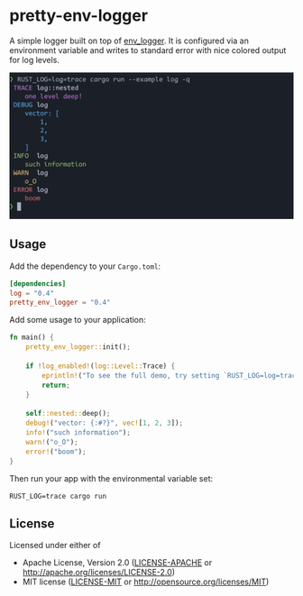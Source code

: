 # pretty-env-logger

A simple logger built on top of [env_logger](https://docs.rs/env_logger).
It is configured via an environment variable and writes to standard
error with nice colored output for log levels.

![example output](readme-example.png)

## Usage

Add the dependency to your `Cargo.toml`:

```toml
[dependencies]
log = "0.4"
pretty_env_logger = "0.4"
```

Add some usage to your application:

```rust
fn main() {
    pretty_env_logger::init();

    if !log_enabled!(log::Level::Trace) {
        eprintln!("To see the full demo, try setting `RUST_LOG=log=trace`.");
        return;
    }

    self::nested::deep();
    debug!("vector: {:#?}", vec![1, 2, 3]);
    info!("such information");
    warn!("o_O");
    error!("boom");
}
```

Then run your app with the environmental variable set:

```
RUST_LOG=trace cargo run
```

## License

Licensed under either of

- Apache License, Version 2.0 ([LICENSE-APACHE](LICENSE-APACHE) or http://apache.org/licenses/LICENSE-2.0)
- MIT license ([LICENSE-MIT](LICENSE-MIT) or http://opensource.org/licenses/MIT)

